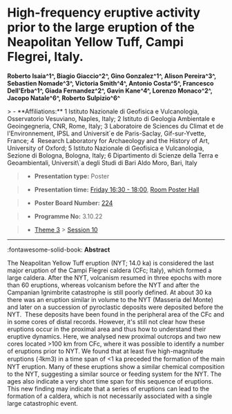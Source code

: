 # High-frequency eruptive activity prior to the large eruption of the Neapolitan Yellow Tuff, Campi Flegrei, Italy.

**Roberto Isaia^1^, Biagio Giaccio^2^, Gino Gonzalez^1^, Alison Pereira^3^, Sebastien Nomade^3^, Victoria Smith^4^, Antonio Costa^5^, Francesco Dell'Erba^1^, Giada Fernandez^2^, Gavin Kane^4^, Lorenzo Monaco^2^, Jacopo Natale^6^, Roberto Sulpizio^6^**

<!-- more -->> - **Affiliations:** 1 Istituto Nazionale di Geofisica e Vulcanologia, Osservatorio Vesuviano, Naples, Italy; 2 Istituto di Geologia Ambientale e Geoingegneria, CNR, Rome, Italy; 3 Laboratoire de Sciences du Climat et de l'Environnement, IPSL and Universit´e de Paris-Saclay, Gif-sur-Yvette, France; 4  Research Laboratory for Archaeology and the History of Art, University of Oxford; 5 Istituto Nazionale di Geofisica e Vulcanologia, Sezione di Bologna, Bologna, Italy; 6 Dipartimento di Scienze della Terra e Geoambientali, Universit\`a degli Studi di Bari Aldo Moro, Bari, Italy

> - **Presentation type:** Poster

> - **Presentation time:** [Friday 16:30 - 18:00](../sessions_comparison.md#__tabbed_4_6), [Room Poster Hall](../maps_venue.md#__tabbed_1_1)

> - **Poster Board Number:** [224](../map_poster_boards.md#friday)

> - **Programme No:** 3.10.22

> - [Theme 3](../theme3.md) > [Session 10](../sessions/session-3-10.md)

--- 

:fontawesome-solid-book: **Abstract**

The Neapolitan Yellow Tuff eruption (NYT; 14.0 ka) is considered the last major eruption of the Campi Flegrei caldera (CFc; Italy), which formed a large caldera. After the NYT, volcanism resumed in three epochs with more than 60 eruptions, whereas volcanism before the NYT and after the Campanian Ignimbrite catastrophe is still poorly defined. At about 30 ka there was an eruption similar in volume to the NYT (Masseria del Monte) and later on a succession of pyroclastic deposits were deposited before the NYT.  These deposits have been found in the peripheral area of the CFc and in some cores of distal records. However, it's still not clear how these eruptions occur in the proximal area and thus how to understand their eruptive dynamics.
Here, we analysed new proximal outcrops and two new cores located >100 km from CFc, where it was possible to identify a number of eruptions prior to NYT. We found that at least five high-magnitude eruptions ( ̴1km3) in a time span of <1 ka preceded the formation of the main NYT eruption. Many of these eruptions show a similar chemical composition to the NYT, suggesting a similar source or feeding system for the NYT. The ages also indicate a very short time span for this sequence of eruptions. This new finding may indicate that a series of eruptions can lead to the formation of a caldera, which is not necessarily associated with a single large catastrophic event.

